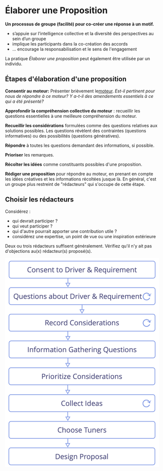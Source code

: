 # Élaborer une Proposition

<summary>
<strong>Un processus de groupe (facilité) pour co-créer une réponse à un motif.</strong>
</summary>

- s’appuie sur l’intelligence collective et la diversité des perspectives au sein d’un groupe
- implique les participants dans la co-création des accords
- ... encourage la responsabilisation et le sens de l'engagement

La pratique *Élaborer une proposition* peut également être utilisée par un individu.

## Étapes d'élaboration d'une proposition

**Consentir au moteur:** Présenter brièvement le[moteur](glossary:organizational-driver). *Est-il pertinent pour nous de répondre à ce moteur? Y a-t-il des amendements essentiels à ce qui a été présenté?*

**Approfondir la compréhension collective du moteur** : recueillir les questions essentielles à une meilleure compréhension du moteur.

**Recueillir les considérations** formulées comme des questions relatives aux solutions possibles. Les questions révèlent des contraintes (questions informatives) ou des possibilités (questions génératives).

**Répondre** à toutes les questions demandant des informations, si possible.

**Prioriser** les remarques.

**Récolter les idées** comme constituants possibles d'une proposition.

**Rédiger une proposition** pour répondre au moteur, en prenant en compte les idées créatives et les informations récoltées jusque là. En général, c'est un groupe plus restreint de "rédacteurs" qui s'occupe de cette étape.

## Choisir les rédacteurs

Considérez :

- qui devrait participer ?
- qui veut participer ?
- qui d'autre pourrait apporter une contribution utile ?
- considérez une expertise, un point de vue ou une inspiration extérieure

Deux ou trois rédacteurs suffisent généralement. Vérifiez qu'il n'y ait pas d'objections au(x) rédacteur(s) proposé(s).

![Processus d'élaboration d'une proposition](img/agreements/proposal-forming.png)